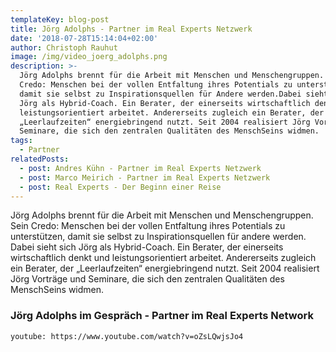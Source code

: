 ```yaml
---
templateKey: blog-post
title: Jörg Adolphs - Partner im Real Experts Netzwerk
date: '2018-07-28T15:14:04+02:00'
author: Christoph Rauhut
image: /img/video_joerg_adolphs.png
description: >-
  Jörg Adolphs brennt für die Arbeit mit Menschen und Menschengruppen. Sein
  Credo: Menschen bei der vollen Entfaltung ihres Potentials zu unterstützen,
  damit sie selbst zu Inspirationsquellen für Andere werden.Dabei sieht sich
  Jörg als Hybrid-Coach. Ein Berater, der einerseits wirtschaftlich denkt und
  leistungsorientiert arbeitet. Andererseits zugleich ein Berater, der
  „Leerlaufzeiten“ energiebringend nutzt. Seit 2004 realisiert Jörg Vorträge und
  Seminare, die sich den zentralen Qualitäten des MenschSeins widmen. 
tags:
  - Partner
relatedPosts:
  - post: Andres Kühn - Partner im Real Experts Netzwerk
  - post: Marco Meirich - Partner im Real Experts Netzwerk
  - post: Real Experts - Der Beginn einer Reise
---
```

Jörg Adolphs brennt für die Arbeit mit Menschen und Menschengruppen. Sein Credo: Menschen bei der vollen Entfaltung ihres Potentials zu unterstützen, damit sie selbst zu Inspirationsquellen für andere werden. Dabei sieht sich Jörg als Hybrid-Coach. Ein Berater, der einerseits wirtschaftlich denkt und leistungsorientiert arbeitet. Andererseits zugleich ein Berater, der „Leerlaufzeiten“ energiebringend nutzt. Seit 2004 realisiert Jörg Vorträge und Seminare, die sich den zentralen Qualitäten des MenschSeins widmen. 

### Jörg Adolphs im Gespräch - Partner im Real Experts Network

`youtube: https://www.youtube.com/watch?v=oZsLQwjsJo4`

